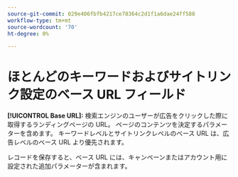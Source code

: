 ```yaml
---
source-git-commit: 029e406fbfb4217ce78364c2d1f1a6dae24ff588
workflow-type: tm+mt
source-wordcount: '70'
ht-degree: 0%

---
```

# ほとんどのキーワードおよびサイトリンク設定のベース URL フィールド

**[!UICONTROL Base URL]:** 検索エンジンのユーザーが広告をクリックした際に取得するランディングページの URL。 ページのコンテンツを決定するパラメーターを含めます。 キーワードレベルとサイトリンクレベルのベース URL は、広告レベルのベース URL より優先されます。

レコードを保存すると、ベース URL には、キャンペーンまたはアカウント用に設定された追加パラメーターが含まれます。
